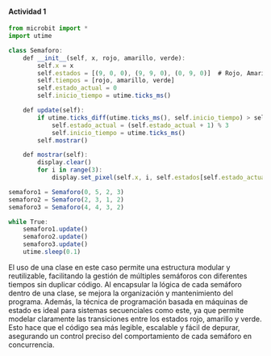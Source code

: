 #### Actividad 1


```js
from microbit import *
import utime

class Semaforo:
    def __init__(self, x, rojo, amarillo, verde):
        self.x = x
        self.estados = [(9, 0, 0), (9, 9, 0), (0, 9, 0)]  # Rojo, Amarillo, Verde
        self.tiempos = [rojo, amarillo, verde]
        self.estado_actual = 0
        self.inicio_tiempo = utime.ticks_ms()

    def update(self):
        if utime.ticks_diff(utime.ticks_ms(), self.inicio_tiempo) > self.tiempos[self.estado_actual] * 1000:
            self.estado_actual = (self.estado_actual + 1) % 3
            self.inicio_tiempo = utime.ticks_ms()
        self.mostrar()

    def mostrar(self):
        display.clear()
        for i in range(3):
            display.set_pixel(self.x, i, self.estados[self.estado_actual][i])

semaforo1 = Semaforo(0, 5, 2, 3)
semaforo2 = Semaforo(2, 3, 1, 2)
semaforo3 = Semaforo(4, 4, 3, 2)

while True:
    semaforo1.update()
    semaforo2.update()
    semaforo3.update()
    utime.sleep(0.1)
```

El uso de una clase en este caso permite una estructura modular y reutilizable, facilitando la gestión de múltiples semáforos con diferentes tiempos sin duplicar código. Al encapsular la lógica de cada semáforo dentro de una clase, se mejora la organización y mantenimiento del programa. Además, la técnica de programación basada en máquinas de estado es ideal para sistemas secuenciales como este, ya que permite modelar claramente las transiciones entre los estados rojo, amarillo y verde. Esto hace que el código sea más legible, escalable y fácil de depurar, asegurando un control preciso del comportamiento de cada semáforo en concurrencia.
